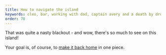 ```yaml
---
title: How to navigate the island
keywords: cleo, bar, working with dad, captain avery and a death by drowning
order: 70
---
```


That was quite a nasty blackout - and wow, there's so much to see on this island!

Your goal is, of course, to [make it back home](siren.md) in one piece.